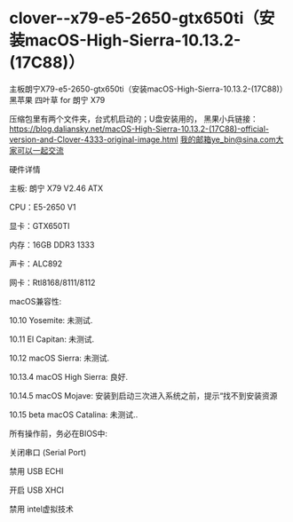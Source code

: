 # clover--x79-e5-2650-gtx650ti（安装macOS-High-Sierra-10.13.2-(17C88)）
主板朗宁X79-e5-2650-gtx650ti（安装macOS-High-Sierra-10.13.2-(17C88)）
黑苹果 四叶草 for 朗宁 X79 

压缩包里有两个文件夹，台式机启动的；U盘安装用的，
黑果小兵链接：https://blog.daliansky.net/macOS-High-Sierra-10.13.2-(17C88)-official-version-and-Clover-4333-original-image.html
我的邮箱ye_bin@sina.com大家可以一起交流


硬件详情

主板: 朗宁  X79 V2.46 ATX

CPU：E5-2650 V1 

显卡：GTX650TI

内存：16GB DDR3 1333

声卡：ALC892

网卡：Rtl8168/8111/8112


macOS兼容性:

10.10 Yosemite: 未测试.

10.11 El Capitan: 未测试.

10.12 macOS Sierra: 未测试.

10.13.4 macOS High Sierra: 良好.

10.14.5 macOS Mojave: 安装到启动三次进入系统之前，提示“找不到安装资源

10.15 beta macOS Catalina: 未测试..



所有操作前，务必在BIOS中:

关闭串口 (Serial Port)

禁用 USB ECHI

开启 USB XHCI

禁用 intel虚拟技术

